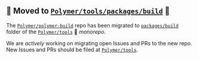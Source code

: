 ## 🚨 Moved to [`Polymer/tools/packages/build`][1] 🚨

The [`Polymer/polymer-build`][2] repo has been migrated to [`packages/build`][1] folder of the [`Polymer/tools`][3] 🚝  *monorepo*.

We are *actively* working on migrating open Issues and PRs to the new repo. New Issues and PRs should be filed at [`Polymer/tools`][3].

[1]: https://github.com/Polymer/tools/tree/master/packages/build
[2]: https://github.com/Polymer/polymer-build
[3]: https://github.com/Polymer/tools
